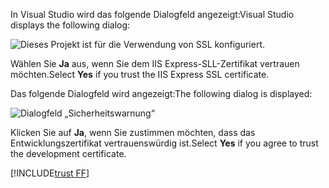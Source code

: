 <span data-ttu-id="6e347-101">In Visual Studio wird das folgende Dialogfeld angezeigt:</span><span class="sxs-lookup"><span data-stu-id="6e347-101">Visual Studio displays the following dialog:</span></span>

![Dieses Projekt ist für die Verwendung von SSL konfiguriert.](~/getting-started/_static/trustCert.png)

<span data-ttu-id="6e347-105">Wählen Sie **Ja** aus, wenn Sie dem IIS Express-SLL-Zertifikat vertrauen möchten.</span><span class="sxs-lookup"><span data-stu-id="6e347-105">Select **Yes** if you trust the IIS Express SSL certificate.</span></span>

<span data-ttu-id="6e347-106">Das folgende Dialogfeld wird angezeigt:</span><span class="sxs-lookup"><span data-stu-id="6e347-106">The following dialog is displayed:</span></span>

![Dialogfeld „Sicherheitswarnung“](~/getting-started/_static/cert.png)

<span data-ttu-id="6e347-108">Klicken Sie auf **Ja**, wenn Sie zustimmen möchten, dass das Entwicklungszertifikat vertrauenswürdig ist.</span><span class="sxs-lookup"><span data-stu-id="6e347-108">Select **Yes** if you agree to trust the development certificate.</span></span>

[!INCLUDE[trust FF](~/includes/trust-ff.md)]
